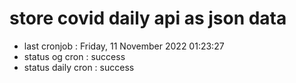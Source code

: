 # store covid daily api as json data

- last cronjob : Friday, 11 November 2022 01:23:27
- status og cron : success
- status daily cron : success
      
      